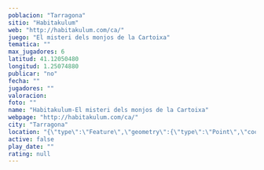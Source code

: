 ```yaml
---
poblacion: "Tarragona"
sitio: "Habitakulum"
web: "http://habitakulum.com/ca/"
juego: "El misteri dels monjos de la Cartoixa"
tematica: ""
max_jugadores: 6
latitud: 41.12050480
longitud: 1.25074880
publicar: "no"
fecha: ""
jugadores: ""
valoracion: 
foto: ""
name: "Habitakulum-El misteri dels monjos de la Cartoixa"
webpage: "http://habitakulum.com/ca/"
city: "Tarragona"
location: "{\"type\":\"Feature\",\"geometry\":{\"type\":\"Point\",\"coordinates\":[1.2507488,41.1205048]}}"
active: false
play_date: ""
rating: null
---
```

